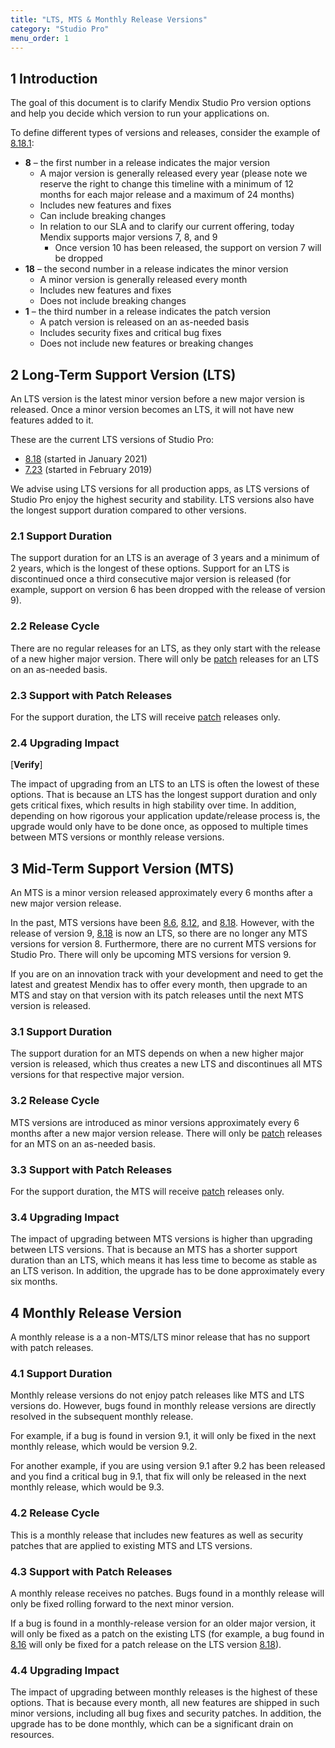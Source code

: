 ```yaml
---
title: "LTS, MTS & Monthly Release Versions"
category: "Studio Pro"
menu_order: 1
---
```


## 1 Introduction

The goal of this document is to clarify Mendix Studio Pro version options and help you decide which version to run your applications on.

To define different types of versions and releases, consider the example of [8.18.1](8.18#8181):

* **8** – the first number in a release indicates the major version
	* A major version is generally released every year (please note we reserve the right to change this timeline with a minimum of 12 months for each major release and a maximum of 24 months)
	* Includes new features and fixes
	* Can include breaking changes
	* In relation to our SLA and to clarify our current offering, today Mendix supports major versions 7, 8, and 9
		* Once version 10 has been released, the support on version 7 will be dropped
* **18** – the second number in a release indicates the minor version 
	* A minor version is generally released every month
	* Includes new features and fixes
	* Does not include breaking changes
* <a name="patch"></a>**1** – the third number in a release indicates the patch version 
	* A patch version is released on an as-needed basis
	* Includes security fixes and critical bug fixes
	* Does not include new features or breaking changes

## 2 Long-Term Support Version (LTS)

An LTS version is the latest minor version before a new major version is released. Once a minor version becomes an LTS, it will not have new features added to it. 

These are the current LTS versions of Studio Pro:

* [8.18](8.18) (started in January 2021)
* [7.23](7.23) (started in February 2019)

We advise using LTS versions for all production apps, as LTS versions of Studio Pro enjoy the highest security and stability. LTS versions also have the longest support duration compared to other versions.

### 2.1 Support Duration

The support duration for an LTS is an average of 3 years and a minimum of 2 years, which is the longest of these options. Support for an LTS is discontinued once a third consecutive major version is released (for example, support on version 6 has been dropped with the release of version 9).

### 2.2 Release Cycle

There are no regular releases for an LTS, as they only start with the release of a new higher major version. There will only be [patch](#patch) releases for an LTS on an as-needed basis.

### 2.3 Support with Patch Releases

For the support duration, the LTS will receive [patch](#patch) releases only. 

### 2.4 Upgrading Impact

[**Verify**]

The impact of upgrading from an LTS to an LTS is often the lowest of these options. That is because an LTS has the longest support duration and only gets critical fixes, which results in high stability over time. In addition, depending on how rigorous your application update/release process is, the upgrade would only have to be done once, as opposed to multiple times between MTS versions or monthly release versions.

## 3 Mid-Term Support Version (MTS)

An MTS is a minor version released approximately every 6 months after a new major version release.

In the past, MTS versions have been [8.6](8.6), [8.12](8.12), and [8.18](8.18). However, with the release of version 9, [8.18](8.18) is now an LTS, so there are no longer any MTS versions for version 8. Furthermore, there are no current MTS versions for Studio Pro. There will only be upcoming MTS versions for version 9.

If you are on an innovation track with your development and need to get the latest and greatest Mendix has to offer every month, then upgrade to an MTS and stay on that version with its patch releases until the next MTS version is released.

### 3.1 Support Duration

The support duration for an MTS depends on when a new higher major version is released, which thus creates a new LTS and discontinues all MTS versions for that respective major version.

### 3.2 Release Cycle

MTS versions are introduced as minor versions approximately every 6 months after a new major version release. There will only be [patch](#patch) releases for an MTS on an as-needed basis.

### 3.3 Support with Patch Releases

For the support duration, the MTS will receive [patch](#patch) releases only.

### 3.4 Upgrading Impact

The impact of upgrading between MTS versions is higher than upgrading between LTS versions. That is because an MTS has a shorter support duration than an LTS, which means it has less time to become as stable as an LTS verison. In addition, the upgrade has to be done approximately every six months.

## 4 Monthly Release Version

A monthly release is a a non-MTS/LTS minor release that has no support with patch releases.

### 4.1 Support Duration

Monthly release versions do not enjoy patch releases like MTS and LTS versions do. However, bugs found in monthly release versions are directly resolved in the subsequent monthly release. 

For example, if a bug is found in version 9.1, it will only be fixed in the next monthly release, which would be version 9.2.

For another example, if you are using version 9.1 after 9.2 has been released and you find a critical bug in 9.1, that fix will only be released in the next monthly release, which would be 9.3.

### 4.2 Release Cycle

This is a monthly release that includes new features as well as security patches that are applied to existing MTS and LTS versions.

### 4.3 Support with Patch Releases

A monthly release receives no patches. Bugs found in a monthly release will only be fixed rolling forward to the next minor version. 

If a bug is found in a monthly-release version for an older major version, it will only be fixed as a patch on the existing LTS (for example, a bug found in [8.16](8.16#8160) will only be fixed for a patch release on the LTS version [8.18](8.18)). 

### 4.4 Upgrading Impact

The impact of upgrading between monthly releases is the highest of these options. That is because every month, all new features are shipped in such minor versions, including all bug fixes and security patches. In addition, the upgrade has to be done monthly, which can be a significant drain on resources.
